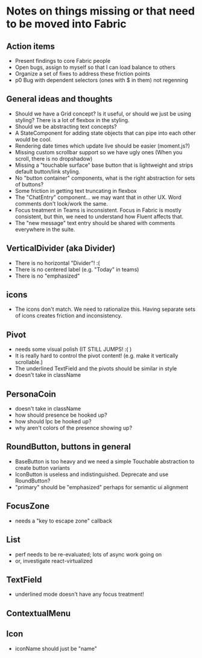 # Notes on things missing or that need to be moved into Fabric

## Action items
* Present findings to core Fabric people
* Open bugs, assign to myself so that I can load balance to others
* Organize a set of fixes to address these friction points
* p0 Bug with dependent selectors (ones with $ in them) not regenning

## General ideas and thoughts
* Should we have a Grid concept? Is it useful, or should we just be using styling? There is a lot of flexbox in the styling.
* Should we be abstracting text concepts?
* A StateComponent for adding state objects that can pipe into each other would be cool.
* Rendering date times which update live should be easier (moment.js?)
* Missing custom scrollbar support so we have ugly ones (When you scroll, there is no dropshadow)
* Missing a "touchable surface" base button that is lightweight and strips default button/link styling.
* No "button container" components, what is the right abstraction for sets of buttons?
* Some friction in getting text truncating in flexbox
* The "ChatEntry" component... we may want that in other UX. Word comments don't look/work the same.
* Focus treatment in Teams is inconsistent. Focus in Fabric is mostly consistent, but thin, we need to understand how Fluent affects that.
* The "new message" text entry should be shared with comments everywhere in the suite.

## VerticalDivider (aka Divider)
* There is no horizontal "Divider"! :(
* There is no centered label (e.g. "Today" in teams)
* There is no "emphasized"

## icons
* The icons don't match. We need to rationalize this. Having separate sets of icons creates friction and inconsistency.

## Pivot
* needs some visual polish (IT STILL JUMPS! :( )
* It is really hard to control the pivot content! (e.g. make it vertically scrollable.)
* The underlined TextField and the pivots should be similar in style
* doesn't take in className

## PersonaCoin
* doesn't take in className
* how should presence be hooked up?
* how should lpc be hooked up?
* why aren't colors of the presence showing up?

## RoundButton, buttons in general
* BaseButton is too heavy and we need a simple Touchable abstraction to create button variants
* IconButton is useless and indistinguished. Deprecate and use RoundButton?
* "primary" should be "emphasized" perhaps for semantic ui alignment

## FocusZone
* needs a "key to escape zone" callback

## List
* perf needs to be re-evaluated; lots of async work going on
* or, investigate react-virtualized

## TextField
* underlined mode doesn't have any focus treatment!

## ContextualMenu

## Icon
* iconName should just be "name"
